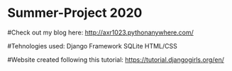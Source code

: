 # Summer-Project 2020

#Check out my blog here: http://axr1023.pythonanywhere.com/

#Tehnologies used:
  Django Framework
  SQLite
  HTML/CSS




#Website created following this tutorial: https://tutorial.djangogirls.org/en/ 
